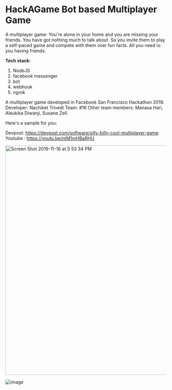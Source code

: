 # HackAGame Bot based Multiplayer Game
A multiplayer game:
You're alone in your home and you are missing your friends. You have got nothing much to talk about.
So you invite them to play a self-paced game and compete with them over fun facts.
All you need is: you having friends. 

<strong>Tech stack: </strong>
1. NodeJS
2. facebook messenger
3. bot
4. webhook
5. ngrok

A multiplayer game developed in Facebook San Francisco Hackathon 2019. 
Developer: Nachiket Trivedi
Team: #16
Other team members: Manasa Hari, Alaukika Diwanji, Susane Zell.

Here's a sample for you:

Devpost: https://devpost.com/software/silly-billy-cool-multiplayer-game
Youtube : https://youtu.be/ntM1mHBaRHU

<img width="718" alt="Screen Shot 2019-11-16 at 5 53 34 PM" src="https://user-images.githubusercontent.com/5762548/69002983-2027ce00-08af-11ea-92c8-d8345c27f516.png">

![image](https://user-images.githubusercontent.com/5762548/69002987-39307f00-08af-11ea-81cd-47be6c4c1851.png)

